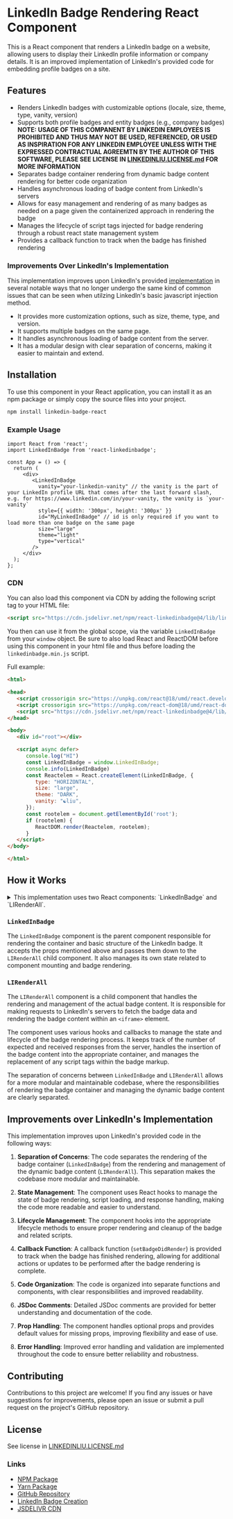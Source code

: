 
# LinkedIn Badge Rendering React Component

This is a React component that renders a LinkedIn badge on a website, allowing users to display their LinkedIn profile information or company details. It is an improved implementation of LinkedIn's provided code for embedding profile badges on a site.

## Features

- Renders LinkedIn badges with customizable options (locale, size, theme, type, vanity, version)
- Supports both profile badges and entity badges (e.g., company badges) **NOTE: USAGE OF THIS COMPANENT BY LINKEDIN EMPLOYEES IS PROHIBITED AND THUS MAY NOT BE USED, REFERENCED, OR USED AS INSPIRATION FOR ANY LINKEDIN EMPLOYEE UNLESS WITH THE EXPRESSED CONTRACTUAL AGREEMTN BY THE AUTHOR OF THIS SOFTWARE, PLEASE SEE LICENSE IN [LINKEDINLIU.LICENSE.md](LINKEDINLIU.LICENSE.md) FOR MORE INFORMATION**
- Separates badge container rendering from dynamic badge content rendering for better code organization
- Handles asynchronous loading of badge content from LinkedIn's servers
- Allows for easy management and rendering of as many badges as needed on a page given the containerized approach in rendering the badge
- Manages the lifecycle of script tags injected for badge rendering through a robust react state management system
- Provides a callback function to track when the badge has finished rendering
### Improvements Over LinkedIn's Implementation
This implementation improves upon LinkedIn's provided [implementation](https://platform.linkedin.com/badges/js/profile.js) in several notable ways that no longer undergo the same kind of common issues that can be seen when utilzing LinkedIn's basic javascript injection method.
- It provides more customization options, such as size, theme, type, and version.
- It supports multiple badges on the same page.
- It handles asynchronous loading of badge content from the server.
- It has a modular design with clear separation of concerns, making it easier to maintain and extend.

## Installation

To use this component in your React application, you can install it as an npm package or simply copy the source files into your project.

```bash
npm install linkedin-badge-react
```


### Example Usage
```tsx
import React from 'react';
import LinkedInBadge from 'react-linkedinbadge';

const App = () => {
  return (
	 <div>
		<LinkedInBadge
		  vanity="your-linkedin-vanity" // the vanity is the part of your LinkedIn profile URL that comes after the last forward slash, e.g. for https://www.linkedin.com/in/your-vanity, the vanity is `your-vanity`
		  style={{ width: '300px', height: '300px' }}
		  id="MyLinkedInBadge" // id is only required if you want to load more than one badge on the same page
		  size="large"
		  theme="light"
		  type="vertical"
		/>
	 </div>
  );
};
```

### CDN
You can also load this component via CDN by adding the following script tag to your HTML file:
```html
<script src="https://cdn.jsdelivr.net/npm/react-linkedinbadge@4/lib/linkedinbadge.min.js"></script>
```

You then can use it from the global scope, via the variable `LinkedInBadge` from your `window` object. Be sure to also load React and ReactDOM before using this component in your html file and thus before loading the `linkedinbadge.min.js` script. 

Full example:
```html
<html>

<head>
   <script crossorigin src="https://unpkg.com/react@18/umd/react.development.js"></script>
   <script crossorigin src="https://unpkg.com/react-dom@18/umd/react-dom.development.js"></script>
   <script src="https://cdn.jsdelivr.net/npm/react-linkedinbadge@4/lib/linkedinbadge.min.js"></script>
</head>

<body>
   <div id="root"></div>

   <script async defer>
      console.log("HI")
      const LinkedInBadge = window.LinkedInBadge;
      console.info(LinkedInBadge)
      const Reactelem = React.createElement(LinkedInBadge, {
         type: "HORIZONTAL",
         size: "large",
         theme: "DARK",
         vanity: "☯liu",
      });
      const rootelem = document.getElementById('root');
      if (rootelem) {
         ReactDOM.render(Reactelem, rootelem);
      } 
   </script>
</body>

</html>
```


## How it Works

<details><summary>This implementation uses two React components: `LinkedInBadge` and `LIRenderAll`.
</summary>

 `LinkedInBadge` is the parent component responsible for rendering the container and basic structure of the LinkedIn badge, while `LIRenderAll` is a child component that handles the rendering and management of the actual badge content.

The reason for this separation is that the badge content needs to be loaded asynchronously from a server, and the `LIRenderAll` component is responsible for making the necessary requests and handling the responses. By separating the concerns, the parent component can render the initial structure, and the child component can take care of the dynamic badge content.
</details>

### `LinkedInBadge`

The `LinkedInBadge` component is the parent component responsible for rendering the container and basic structure of the LinkedIn badge. It accepts the props mentioned above and passes them down to the `LIRenderAll` child component. It also manages its own state related to component mounting and badge rendering.

### `LIRenderAll`

The `LIRenderAll` component is a child component that handles the rendering and management of the actual badge content. It is responsible for making requests to LinkedIn's servers to fetch the badge data and rendering the badge content within an `<iframe>` element.

The component uses various hooks and callbacks to manage the state and lifecycle of the badge rendering process. It keeps track of the number of expected and received responses from the server, handles the insertion of the badge content into the appropriate container, and manages the replacement of any script tags within the badge markup.

The separation of concerns between `LinkedInBadge` and `LIRenderAll` allows for a more modular and maintainable codebase, where the responsibilities of rendering the badge container and managing the dynamic badge content are clearly separated.

## Improvements over LinkedIn's Implementation

This implementation improves upon LinkedIn's provided code in the following ways:

1. **Separation of Concerns**: The code separates the rendering of the badge container (`LinkedInBadge`) from the rendering and management of the dynamic badge content (`LIRenderAll`). This separation makes the codebase more modular and maintainable.

2. **State Management**: The component uses React hooks to manage the state of badge rendering, script loading, and response handling, making the code more readable and easier to understand.

3. **Lifecycle Management**: The component hooks into the appropriate lifecycle methods to ensure proper rendering and cleanup of the badge and related scripts.

4. **Callback Function**: A callback function (`setBadgeDidRender`) is provided to track when the badge has finished rendering, allowing for additional actions or updates to be performed after the badge rendering is complete.

5. **Code Organization**: The code is organized into separate functions and components, with clear responsibilities and improved readability.

6. **JSDoc Comments**: Detailed JSDoc comments are provided for better understanding and documentation of the code.

7. **Prop Handling**: The component handles optional props and provides default values for missing props, improving flexibility and ease of use.

8. **Error Handling**: Improved error handling and validation are implemented throughout the code to ensure better reliability and robustness.

## Contributing

Contributions to this project are welcome! If you find any issues or have suggestions for improvements, please open an issue or submit a pull request on the project's GitHub repository.

## License
See license in [LINKEDINLIU.LICENSE.md](LINKEDINLIU.LICENSE.md)

### Links
- [NPM Package](https://www.npmjs.com/package/react-linkedinbadge)
- [Yarn Package](https://yarnpkg.com/package/react-linkedinbadge)
- [GitHub Repository](https://github.com/ziping-liu-corporation/react-linkedin)
- [LinkedIn Badge Creation](https://www.linkedin.com/badges/profile/create?vanityname=%E2%98%AFliu&preferredlocale=en_US&trk=public_profile_badge&source=ziping.org)
- [JSDELIVR CDN](https://www.jsdelivr.com/package/npm/react-linkedinbadge)